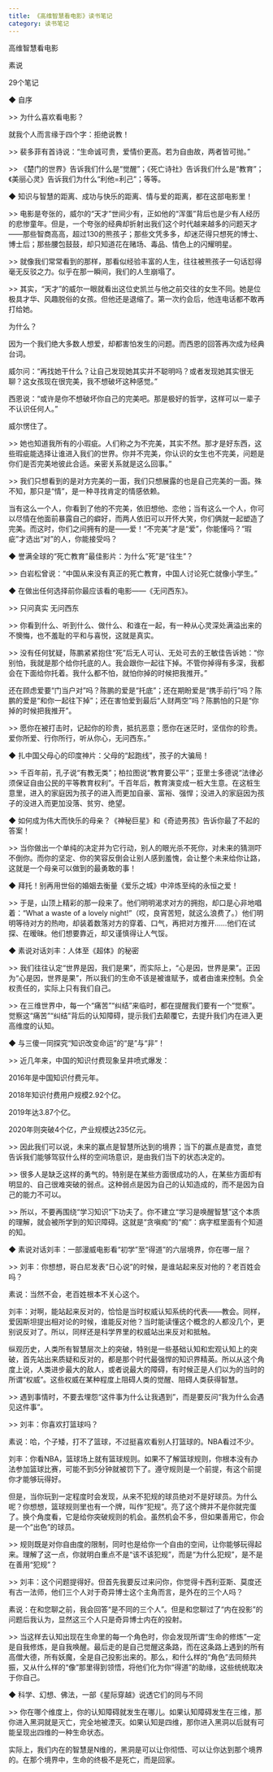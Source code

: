 ```yaml
---
title: 《高维智慧看电影》读书笔记
category: 读书笔记
---
```




高维智慧看电影

素说

29个笔记

 

 

◆ 自序

 

\>> 为什么喜欢看电影？

就我个人而言缘于四个字：拒绝说教！

 

\>> 裴多菲有首诗说：“生命诚可贵，爱情价更高。若为自由故，两者皆可抛。”

 

\>> 《楚门的世界》告诉我们什么是“觉醒”；《死亡诗社》告诉我们什么是“教育”；《美丽心灵》告诉我们为什么“利他=利己”；等等。

 

 

◆ 知识与智慧的距离、成功与快乐的距离、情与爱的距离，都在这部电影里！

 

\>> 电影是夸张的，威尔的“天才”世间少有，正如他的“浑蛋”背后也是少有人经历的悲惨童年。但是，一个夸张的经典却折射出我们这个时代越来越多的问题天才——那些智商高高，超过130的熊孩子；那些文凭多多，却迷茫得只想死的博士、博士后；那些腰包鼓鼓，却只知道花在赌场、毒品、情色上的闪耀明星。

 

\>> 就像我们常常看到的那样，那看似经验丰富的人生，往往被熊孩子一句话怼得毫无反驳之力。似乎在那一瞬间，我们的人生崩塌了。

 

\>> 其实，“天才”的威尔一眼就看出这位史凯兰与他之前交往的女生不同。她是位极具才华、风趣脱俗的女孩。但他还是退缩了。第一次约会后，他连电话都不敢再打给她。

为什么？

因为一个我们绝大多数人想爱，却都害怕发生的问题。而西恩的回答再次成为经典台词。

威尔问：“再找她干什么？让自己发现她其实并不聪明吗？或者发现她其实很无聊？这女孩现在很完美，我不想破坏这种感觉。”

西恩说：“或许是你不想破坏你自己的完美吧。那是极好的哲学，这样可以一辈子不认识任何人。”

威尔愣住了。

 

\>> 她也知道我所有的小瑕疵。人们称之为不完美，其实不然。那才是好东西，这些瑕疵能选择让谁进入我们的世界。你并不完美，你认识的女生也不完美，问题是你们是否完美地彼此合适。亲密关系就是这么回事。”

 

\>> 我们只想看到的是对方完美的一面，我们只想展露的也是自己完美的一面。殊不知，那只是“情”，是一种寻找肯定的情感依赖。

当有这么一个人，你看到了他的不完美，依旧想他、恋他；当有这么一个人，你可以尽情在他面前暴露自己的癖好，而两人依旧可以开怀大笑，你们俩就一起塑造了完美。而这时，你们之间拥有的是——爱！“不完美”才是“爱”，你能懂吗？“瑕疵”才选出“对”的人，你能接受吗？

 

 

◆ 誉满全球的“死亡教育”最佳影片：为什么“死”是“往生”？

 

\>> 白岩松曾说：“中国从来没有真正的死亡教育，中国人讨论死亡就像小学生。”

 

 

◆ 在做出任何选择前你最应该看的电影——《无问西东》。

 

\>> 只问真实 无问西东

 

\>> 你看到什么、听到什么、做什么、和谁在一起，有一种从心灵深处满溢出来的不懊悔，也不羞耻的平和与喜悦，这就是真实。

 

\>> 没有任何犹疑，陈鹏紧紧抱住“死”后无人可认、无处可去的王敏佳告诉她：“你别怕，我就是那个给你托底的人。我会跟你一起往下掉。不管你掉得有多深，我都会在下面给你托着。我什么都不怕，就怕你掉的时候把我推开。”

还在顾虑爱要“门当户对”吗？陈鹏的爱是“托底”；还在期盼爱是“携手前行”吗？陈鹏的爱是“和你一起往下掉”；还在害怕爱到最后“人财两空”吗？陈鹏怕的只是“你掉的时候把我推开”。

 

\>> 愿你在被打击时，记起你的珍贵，抵抗恶意；愿你在迷茫时，坚信你的珍贵。爱你所爱、行你所行，听从你心，无问西东。”

 

 

◆ 扎中国父母心的印度神片：父母的“起跑线”，孩子的大骗局！

 

\>> 千百年前，孔子说“有教无类”；柏拉图说“教育要公平”；亚里士多德说“法律必须保证自由公民的平等教育权利”。千百年后，教育演变成一桩大生意。在这桩生意里，进入的家庭因为孩子的进入而更加自豪、富裕、强悍；没进入的家庭因为孩子的没进入而更加没落、贫穷、绝望。

 

 

◆ 如何成为伟大而快乐的母亲？《神秘巨星》和《奇迹男孩》告诉你最了不起的答案！

 

\>> 当你做出一个单纯的决定并为它行动，别人的眼光杀不死你，对未来的猜测吓不倒你。而你的坚定、你的笑容反倒会让别人感到羞愧，会让整个未来给你让路，这就是一个母亲可以做到的最勇敢的事！

 

 

◆ 拜托！别再用世俗的婚姻去衡量《爱乐之城》中淬炼至纯的永恒之爱！

 

\>> 于是，山顶上精彩的那一段来了。他们明明渴求对方的拥抱，却口是心非地唱着：“What a waste of a lovely night!”（哎，良宵苦短，就这么浪费了。）他们明明等待对方的热吻，却装着数落对方的穿着、口气，再把对方推开……他们在试探、在暧昧。他们想要靠近，却又谨慎得让人气馁。

 

 

◆ 素说对话刘丰：人体至《超体》的秘密

 

\>> 我们往往认定“世界是因，我们是果”，而实际上，“心是因，世界是果”。正因为“心是因，世界是果”，所以我们的生命不该是被谁赋予，或者由谁来控制。负全权责任的，实际上只有我们自己。

 

\>> 在三维世界中，每一个“痛苦”“纠结”来临时，都在提醒我们要有一个“觉察”。觉察这“痛苦”“纠结”背后的认知障碍，提示我们去颠覆它，去提升我们内在进入更高维度的认知。

 

 

◆ 与三傻一同探究“知识改变命运”的“是”与“非”！

 

\>> 近几年来，中国的知识付费现象呈井喷式爆发：

2016年是中国知识付费元年。

2018年知识付费用户规模2.92个亿。

2019年达3.87个亿。

2020年则突破4个亿，产业规模达235亿元。

 

\>> 因此我们可以说，未来的赢点是智慧所达到的境界；当下的赢点是直觉，直觉告诉我们能够驾驭什么样的空间场意识，是由我们当下的状态决定的。

 

\>> 很多人是缺乏这样的勇气的。特别是在某些方面很成功的人，在某些方面却有明显的、自己很难突破的弱点。这种弱点是因为自己的认知造成的，而不是因为自己的能力不可以。

 

\>> 所以，不要再围绕“学习知识”下功夫了。你不建立“学习是唤醒智慧”这个本质的理解，就会被所学到的知识障碍。这就是“贪嗔痴”的“痴”：病字框里面有个知道的知。

 

 

◆ 素说对话刘丰：一部漫威电影看“初学”至“得道”的六层境界，你在哪一层？

 

\>> 刘丰：你想想，哥白尼发表“日心说”的时候，是谁站起来反对他的？老百姓会吗？

素说：当然不会，老百姓根本不关心这个。

刘丰：对啊，能站起来反对的，恰恰是当时权威认知系统的代表——教会。同样，爱因斯坦提出相对论的时候，谁能反对他？当时能读懂这个概念的人都没几个，更别说反对了。所以，同样还是科学界里的权威站出来反对和抵触。

纵观历史，人类所有智慧层次上的突破，特别是一些基础认知和宏观认知上的突破，首先站出来质疑和反对的，都是那个时代最强悍的知识界精英。所以从这个角度上说，人类进步最大的敌人，或者说最大的障碍，有时候正是人们以为的当时的所谓“权威”。这些权威在某种程度上阻碍人类的觉醒、阻碍人类获得智慧。

 

\>> 遇到事情时，不要去埋怨“这件事为什么让我遇到”，而是要反问“我为什么会遇见这件事”。

 

\>> 刘丰：你喜欢打篮球吗？

素说：哈，个子矮，打不了篮球，不过挺喜欢看别人打篮球的。NBA看过不少。

刘丰：你看NBA，篮球场上就有篮球规则。如果不了解篮球规则，你根本没有办法参加篮球比赛，可能不到5分钟就被罚下了。遵守规则是一个前提，有这个前提你才能够玩得好。

但是，当你玩到一定程度时会发现，从来不犯规的球员绝对不是好球员。为什么呢？你想想，篮球规则里也有一个牌，叫作“犯规”。亮了这个牌并不是你就完蛋了。换个角度看，它是给你突破规则的机会。虽然机会不多，但如果善用它，你会是一个“出色”的球员。

 

\>> 规则既是对你自由度的限制，同时也是给你一个自由的空间，让你能够玩得起来。理解了这一点，你就明白重点不是“该不该犯规”，而是“为什么犯规”，是不是在善用“犯规”？

 

\>> 刘丰：这个问题提得好。但首先我要反过来问你，你觉得卡西利亚斯、莫度还有古一法师，他们三个人对于奇异博士这个主角而言，是外在的三个人吗？

素说：在和您聊之前，我会回答“是不同的三个人”。但是和您聊过了“内在投影”的问题后我认为，显然这三个人只是奇异博士内在的投射。

 

\>> 当这样去认知出现在生命里的每一个角色时，你会发现所谓“生命的修炼”一定是自我修炼，是自我唤醒。最后走的是自己觉醒这条路，而在这条路上遇到的所有高僧大德，所有妖魔，全是自己投影出来的。那么，和什么样的“角色”去同频共振，又从什么样的“像”那里得到领悟，将他们化为你“得道”的助缘，这些统统取决于你自己。

 

 

◆ 科学、幻想、佛法，一部《星际穿越》说透它们的同与不同

 

\>> 你在哪个维度上，你的认知障碍就发生在哪儿。如果认知障碍发生在三维，那你进入黑洞就是灭亡，完全地被湮灭。如果认知是四维，那你进入黑洞以后就有可能呈现出四维的一种生命状态。

实际上，我们内在的智慧是N维的，黑洞是可以让你彻悟、可以让你达到那个境界的。在那个境界中，生命的终极不是死亡，而是回家。

 

 

 

 
